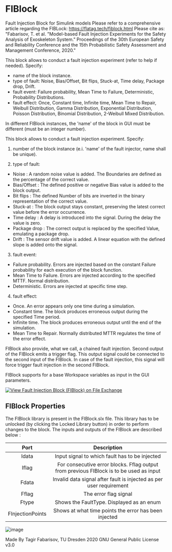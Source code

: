# FIBlock
Fault Injection Block for Simulink models
Please refer to a comprehensive article regarding the FIBLock: https://flatag.tech/fiblock.html
Please cite as: "Fabarisov, T. et al. "Model-based Fault Injection Experiments for the Safety Analysis of Exoskeleton System." Proceedings of the 30th European Safety and Reliability Conference and the 15th Probabilistic Safety Assessment and Management Conference, 2020."

This block allows to conduct a fault injection experiment (refer to help if needed).
Specify:
- name of the block instance.
- type of fault: Noise, Bias/Offset, Bit flips, Stuck-at, Time delay, Package drop, Drift.
- fault event: Failure probability, Mean Time to Failure, Deterministic, Probability Distributions.
- fault effect: Once, Constant time, Infinite time, Mean Time to Repair, Weibull Distribution, Gamma Distribution, Exponential Distribution, Poisson Distribution, Binomial Distribution, 2-Weibull Mixed Distribution.

In different FIBlock instances, the 'name' of the block in GUI must be different (must be an integer number).

This block allows to conduct a fault injection experiment.
Specify:
1) number of the block instance (e.i. 'name' of the fault injector, name shall be unique).

2) type of fault: 
- Noise : A random noise value is added. The Boundaries are defined as the percentage of the correct value.
- Bias/Offset : The defined positive or negative Bias value is added to the block output.
- Bit flips : The defined Number of bits are inverted in the binary representation of the correct value.
- Stuck-at : The block output stays constant, preserving the latest correct value before the error occurrence.
- Time delay : A delay is introduced into the signal. During the delay the value is zero.
- Package drop : The correct output is replaced by the specified Value, emulating a package drop.
- Drift : The sensor drift value is added. A linear equation with the defined slope is added onto the signal.

3) fault event: 
- Failure probability. Errors are injected based on the constant Failure probability for each execution of the block function.
- Mean Time to Failure. Errors are injected according to the specified MTTF. Normal distribution.
- Deterministic. Errors are injected at specific time step.

4) fault effect: 
- Once. An error appears only one time during a simulation.
- Constant time. The block produces erroneous output during the specified Time period.
- Infinite time. The block produces erroneous output until the end of the simulation.
- Mean Time to Repair. Normally distributed MTTR regulates the time of the error effect.

FIBlock also provide, what we call, a chained fault injection.
Second output of the FIBlock emits a trigger flag. 
This output signal could be connected to the second input of the FIBlock. 
In case of the fault injection, this signal will force trigger fault injection in the second FIBlock.

FIBlock supports for a base Workspace variables as input in the GUI parameters.

[![View Fault Injection Block (FIBlock) on File Exchange](https://www.mathworks.com/matlabcentral/images/matlab-file-exchange.svg)](https://www.mathworks.com/matlabcentral/fileexchange/75539-fault-injection-block-fiblock)

## FIBlock Properties

The FIBlock library is present in the FIBlock.slx file. This library has to be unlocked (by clicking the Locked Library button) in order to perform changes to the block. The inputs and outputs of the FIBlock are described below :

|     **Port**     |                                     **Description**                                     |
|:----------------:|:---------------------------------------------------------------------------------------:|
| Idata            | Input signal to which fault has to be injected                                          |
| Iflag            | For consecutive error blocks. Fflag output from previous FIBlock is to be used as input |
| Fdata            | Invalid data signal after fault is injected as per user requirement                     |
| Fflag            | The error flag signal                                                                   |
| Ftype            | Shows the FaultType. Displayed as an enum                                               |
| FInjectionPoints | Shows at what time points the error has been injected                                   |

![image](https://github.com/stephenphilipose/FIBlock/assets/53791862/5ea57e7a-ebe3-4d79-ad7b-1130d0c70a4a)


Made By Tagir Fabarisov, TU Dresden 2020
GNU General Public License v3.0
